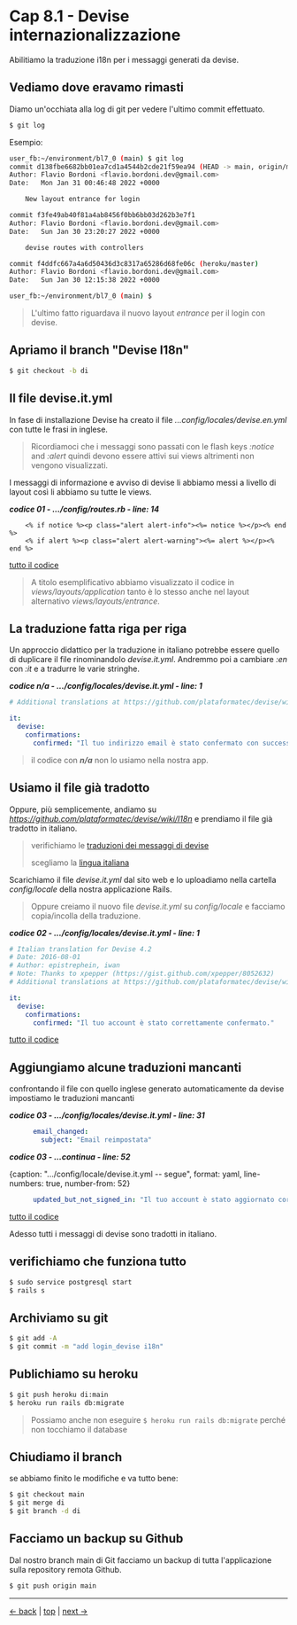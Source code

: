 # <a name="top"></a> Cap 8.1 - Devise internazionalizzazione

Abilitiamo la traduzione i18n per i messaggi generati da devise.



## Vediamo dove eravamo rimasti

Diamo un'occhiata alla log di git per vedere l'ultimo commit effettuato.

```bash
$ git log
```

Esempio:

```bash
user_fb:~/environment/bl7_0 (main) $ git log
commit d138fbe6682bb01ea7cd1a4544b2cde21f59ea94 (HEAD -> main, origin/main, heroku/main)
Author: Flavio Bordoni <flavio.bordoni.dev@gmail.com>
Date:   Mon Jan 31 00:46:48 2022 +0000

    New layout entrance for login

commit f3fe49ab40f81a4ab8456f0bb6bb03d262b3e7f1
Author: Flavio Bordoni <flavio.bordoni.dev@gmail.com>
Date:   Sun Jan 30 23:20:27 2022 +0000

    devise routes with controllers

commit f4ddfc667a4a6d50436d3c8317a65286d68fe06c (heroku/master)
Author: Flavio Bordoni <flavio.bordoni.dev@gmail.com>
Date:   Sun Jan 30 12:15:38 2022 +0000

user_fb:~/environment/bl7_0 (main) $
```

> L'ultimo fatto riguardava il nuovo layout *entrance* per il login con devise.



## Apriamo il branch "Devise I18n"

```bash
$ git checkout -b di
```



## Il file devise.it.yml

In fase di installazione Devise ha creato il file *...config/locales/devise.en.yml* con tutte le frasi in inglese. 

> Ricordiamoci che i messaggi sono passati con le flash keys *:notice* and *:alert* quindi devono essere attivi sui views altrimenti non vengono visualizzati.

I messaggi di informazione e avviso di devise li abbiamo messi a livello di layout così li abbiamo su tutte le views.


***codice 01 - .../config/routes.rb - line: 14***

```html+erb
    <% if notice %><p class="alert alert-info"><%= notice %></p><% end %>
    <% if alert %><p class="alert alert-warning"><%= alert %></p><% end %>   
```

[tutto il codice](https://github.com/flaviobordonidev/leanpubabrandnewcms/blob/master/01-base/08-authentication_i18n/01_01-views-layouts-application.html.erb)


> A titolo esemplificativo abbiamo visualizzato il codice in *views/layouts/application* tanto è lo stesso anche nel layout alternativo *views/layouts/entrance*.



## La traduzione fatta riga per riga

Un approccio didattico per la traduzione in italiano potrebbe essere quello di duplicare il file rinominandolo *devise.it.yml*.
Andremmo poi a cambiare *:en* con *:it* e a tradurre le varie stringhe.

***codice n/a - .../config/locales/devise.it.yml - line: 1***

```yaml
# Additional translations at https://github.com/plataformatec/devise/wiki/I18n

it:
  devise:
    confirmations:
      confirmed: "Il tuo indirizzo email è stato confermato con successo."
```

> il codice con ***n/a*** non lo usiamo nella nostra app.



## Usiamo il file già tradotto

Oppure, più semplicemente, andiamo su *https://github.com/plataformatec/devise/wiki/I18n* e prendiamo il file già tradotto in italiano.


> verifichiamo le [traduzioni dei messaggi di devise](https://github.com/plataformatec/devise/wiki/I18n)
>
> scegliamo la [lingua italiana](https://gist.github.com/iwan/91c724774594c8b484c95ff1db5d1a15)

Scarichiamo il file *devise.it.yml* dal sito web e lo uploadiamo nella cartella *config/locale* della nostra applicazione Rails.

> Oppure creiamo il nuovo file *devise.it.yml* su *config/locale* e facciamo copia/incolla della traduzione. 

***codice 02 - .../config/locales/devise.it.yml - line: 1***

```yaml
# Italian translation for Devise 4.2
# Date: 2016-08-01
# Author: epistrephein, iwan
# Note: Thanks to xpepper (https://gist.github.com/xpepper/8052632)
# Additional translations at https://github.com/plataformatec/devise/wiki/I18n

it:
  devise:
    confirmations:
      confirmed: "Il tuo account è stato correttamente confermato."
```

[tutto il codice](https://github.com/flaviobordonidev/leanpubabrandnewcms/blob/master/01-base/08-authentication_i18n/01_02-config-locale-devise.it.yml)



## Aggiungiamo alcune traduzioni mancanti

confrontando il file con quello inglese generato automaticamente da devise impostiamo le traduzioni mancanti

***codice 03 - .../config/locales/devise.it.yml - line: 31***

```yaml
      email_changed:
        subject: "Email reimpostata"
```

***codice 03 - ...continua - line: 52***

{caption: ".../config/locale/devise.it.yml -- segue", format: yaml, line-numbers: true, number-from: 52}
```yaml
      updated_but_not_signed_in: "Il tuo account è stato aggiornato correttamente, ma poiché la password è stata modificata, è necessario accedere nuovamente"
```

[tutto il codice](https://github.com/flaviobordonidev/leanpubabrandnewcms/blob/master/01-base/08-authentication_i18n/01_03-config-locale-devise.it.yml)

Adesso tutti i messaggi di devise sono tradotti in italiano.



## verifichiamo che funziona tutto

```bash
$ sudo service postgresql start
$ rails s
```



## Archiviamo su git

```bash
$ git add -A
$ git commit -m "add login_devise i18n"
```



## Publichiamo su heroku

```bash
$ git push heroku di:main
$ heroku run rails db:migrate
```

> Possiamo anche non eseguire `$ heroku run rails db:migrate` perché non tocchiamo il database



## Chiudiamo il branch

se abbiamo finito le modifiche e va tutto bene:

```bash
$ git checkout main
$ git merge di
$ git branch -d di
```



## Facciamo un backup su Github

Dal nostro branch main di Git facciamo un backup di tutta l'applicazione sulla repository remota Github.

```bash
$ git push origin main
```



---

[<- back](https://github.com/flaviobordonidev/leanpubabrandnewcms/blob/master/01-base/07-authentication/05-devise-dedicated_layout-it.md)
 | [top](#top) |
[next ->](https://github.com/flaviobordonidev/leanpubabrandnewcms/blob/master/01-base/09-manage_users/01-manage_users-it.md)
